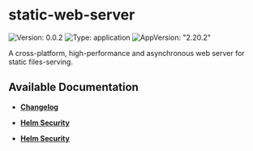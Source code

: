# static-web-server

![Version: 0.0.2](https://img.shields.io/badge/Version-0.0.2-informational?style=flat-square) ![Type: application](https://img.shields.io/badge/Type-application-informational?style=flat-square) ![AppVersion: "2.20.2"](https://img.shields.io/badge/AppVersion-"2.20.2"-informational?style=flat-square)

A cross-platform, high-performance and asynchronous web server for static files-serving.

## Available Documentation

- [**Changelog**](CHANGELOG)

- [**Helm Security**](container-security)

- [**Helm Security**](helm-security)

